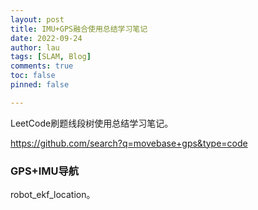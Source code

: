 ```yaml
---
layout: post
title: IMU+GPS融合使用总结学习笔记
date: 2022-09-24
author: lau
tags: [SLAM, Blog]
comments: true
toc: false
pinned: false

---
```


LeetCode刷题线段树使用总结学习笔记。

<!-- more -->

https://github.com/search?q=movebase+gps&type=code

### GPS+IMU导航

robot_ekf_location。

